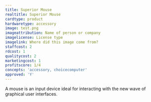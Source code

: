 ```yaml
---
title: Superior Mouse
realtitle: Superior Mouse
cardtype: product
hardwaretype: accessory
image: test.png
imageattribution: Name of person or company
imagelicense: License type
imagelink: Where did this image come from?
staffcost: 2
rdcost: 1
qualitycost: 2
marketingcost: 1
profitscore: 1/4
concepts: 'accessory, choicecomputer'
approved: 'Y'
---
```


A mouse is an input device ideal for interacting with the new wave of graphical user interfaces.
